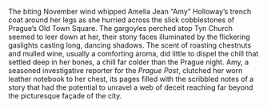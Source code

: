The biting November wind whipped Amelia Jean “Amy” Holloway’s trench coat around her legs as she hurried across the slick cobblestones of Prague’s Old Town Square.  The gargoyles perched atop Tyn Church seemed to leer down at her, their stony faces illuminated by the flickering gaslights casting long, dancing shadows.  The scent of roasting chestnuts and mulled wine, usually a comforting aroma, did little to dispel the chill that settled deep in her bones, a chill far colder than the Prague night.  Amy, a seasoned investigative reporter for the *Prague Post*, clutched her worn leather notebook to her chest, its pages filled with the scribbled notes of a story that had the potential to unravel a web of deceit reaching far beyond the picturesque façade of the city.
